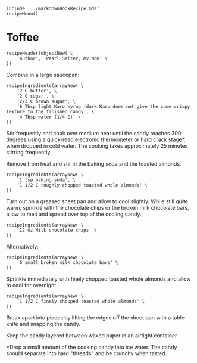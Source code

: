 ~~~ markdown-script
include '../markdownBookRecipe.mds'
recipeMenu()
~~~

# Toffee

~~~ markdown-script
recipeHeader(objectNew( \
    'author', 'Pearl Salter, my Mom' \
))
~~~

Combine in a large saucepan:

~~~ markdown-script
recipeIngredients(arrayNew( \
    '2 C butter', \
    '2 C sugar', \
    '2/3 C brown sugar', \
    '6 Tbsp light Karo syrup (dark Karo does not give the same crispy texture to the finished candy', \
    '4 Tbsp water (1/4 C)' \
))
~~~

Stir frequently and cook over medium heat until the candy reaches 300 degrees using a quick-read electronic
thermometer or hard crack stage*, when dropped in cold water. The cooking takes approximately 25
minutes stirring frequently.

Remove from heat and stir in the baking soda and the toasted almonds.

~~~ markdown-script
recipeIngredients(arrayNew( \
    '1 tsp baking soda', \
    '1 1/2 C roughly chopped toasted whole almonds' \
))
~~~

Turn out on a greased sheet pan and allow to cool slightly. While still quite warm, sprinkle with
the chocolate chips or the broken milk chocolate bars, allow to melt and spread over top of the
cooling candy.

~~~ markdown-script
recipeIngredients(arrayNew( \
    '12 oz Milk chocolate chips' \
))
~~~

Alternatively:

~~~ markdown-script
recipeIngredients(arrayNew( \
    '6 small broken milk chocolate bars' \
))
~~~

Sprinkle immediately with finely chopped toasted whole almonds and allow to cool for overnight.

~~~ markdown-script
recipeIngredients(arrayNew( \
    '1 1/2 C finely chopped toasted whole almonds' \
))
~~~

Break apart into pieces by lifting the edges off the sheet pan with a table knife and snapping the
candy.

Keep the candy layered between waxed paper in an airtight container.

*Drop a small amount of the cooking candy into ice water. The candy should separate into hard
"threads" and be crunchy when tasted.
